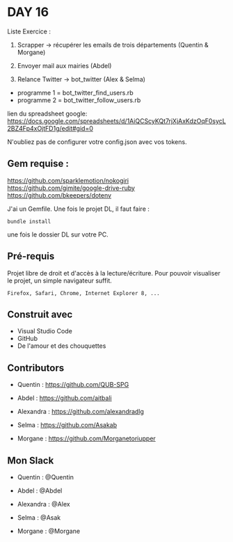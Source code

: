 # DAY 16
Liste Exercice :


1. Scrapper -> récupérer les emails de trois départements (Quentin & Morgane)



2. Envoyer mail aux mairies (Abdel)




3. Relance Twitter -> bot_twitter (Alex & Selma)
 - programme 1 = bot_twitter_find_users.rb  
 - programme 2 = bot_twitter_follow_users.rb
 
 lien du spreadsheet google: https://docs.google.com/spreadsheets/d/1AiQCScyKQt7rjXjAxKdzOqF0sycL2BZ4Fp4xOjtFD1g/edit#gid=0
    

N'oubliez pas de configurer votre config.json avec vos tokens.

## Gem requise :
https://github.com/sparklemotion/nokogiri
https://github.com/gimite/google-drive-ruby
https://github.com/bkeepers/dotenv

J'ai un Gemfile. Une fois le projet DL, il faut faire : 
```
bundle install
```
une fois le dossier DL sur votre PC. 

## Pré-requis

Projet libre de droit et d'accès à la lecture/écriture. 
Pour pouvoir visualiser le projet, un simple navigateur suffit.


```
Firefox, Safari, Chrome, Internet Explorer 8, ...
```

## Construit avec

* Visual Studio Code
* GitHub
* De l'amour et des chouquettes


## Contributors

* Quentin : https://github.com/QUB-SPG

* Abdel : https://github.com/aitbali

* Alexandra : https://github.com/alexandradlg

* Selma : https://github.com/Asakab

* Morgane : https://github.com/Morganetoriupper

## Mon Slack

* Quentin : @Quentin

* Abdel : @Abdel

* Alexandra : @Alex

* Selma : @Asak

* Morgane : @Morgane


